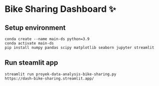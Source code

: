 # Bike Sharing Dashboard ✨

## Setup environment
```
conda create --name main-ds python=3.9
conda activate main-ds
pip install numpy pandas scipy matplotlib seaborn jupyter streamlit
```

## Run steamlit app
```
streamlit run proyek-data-analysis-bike-sharing.py
https://dash-bike-sharing.streamlit.app/
```
